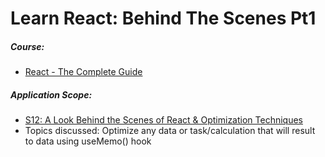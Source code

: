 # Learn React: Behind The Scenes Pt1

##### Course:

- [React - The Complete Guide](https://www.udemy.com/course/react-the-complete-guide-incl-redux)

##### Application Scope:

- [S12: A Look Behind the Scenes of React & Optimization Techniques](https://dolomite-lynx-7a2.notion.site/S12-A-Look-Behind-the-Scenes-of-React-Optimization-Techniques-c8f55ff9139245aa974c5cfdd008d51c)
- Topics discussed: Optimize any data or task/calculation that will result to data using useMemo() hook
